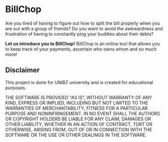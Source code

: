 # BillChop

Are you tired of having to figure out how to split the bill properly when you are out with a group of friends? Do you want to avoid the awkwardness and frustration of having to constantly ping your buddies about their debts?

**Let us introduce you to BillChop!**
BillChop is an online tool that allows you to keep track of your payments, ascertain who owns whom and so much more!

## Disclaimer
This project is done for UNIBZ university and is created for educational purposes.

THE SOFTWARE IS PROVIDED "AS IS", WITHOUT WARRANTY OF ANY KIND, EXPRESS OR IMPLIED, INCLUDING BUT NOT LIMITED TO THE WARRANTIES OF MERCHANTABILITY, FITNESS FOR A PARTICULAR PURPOSE AND NONINFRINGEMENT. IN NO EVENT SHALL THE AUTHORS OR COPYRIGHT HOLDERS BE LIABLE FOR ANY CLAIM, DAMAGES OR OTHER LIABILITY, WHETHER IN AN ACTION OF CONTRACT, TORT OR OTHERWISE, ARISING FROM, OUT OF OR IN CONNECTION WITH THE SOFTWARE OR THE USE OR OTHER DEALINGS IN THE SOFTWARE.
